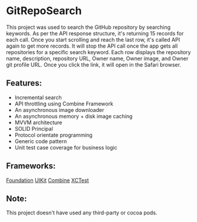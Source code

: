 # GitRepoSearch
This project was used to search the GitHub repository by searching keywords. 
As per the API response structure, it's returning 15 records for each call. Once you start scrolling and reach the last row, it's called API again to get more records. 
It will stop the API call once the app gets all repositories for a specific search keyword.
Each row displays the repository name, description, repository URL, Owner name, Owner image, and Owner git profile URL. Once you click the link, it will open in the Safari browser.

## Features:
* Incremental search 
* API throttling using Combine Framework
* An asynchronous image downloader
* An asynchronous memory + disk image caching
* MVVM architecture 
* SOLID Principal
* Protocol orientate programming
* Generic code pattern
* Unit test case coverage for business logic

## Frameworks:

[Foundation](https://developer.apple.com/documentation/foundation)
[UIKit](https://developer.apple.com/documentation/uikit/)
[Combine](https://developer.apple.com/documentation/combine/)
[XCTest](https://developer.apple.com/documentation/xctest/)

## Note:
This project doesn't have used any third-party or cocoa pods.
